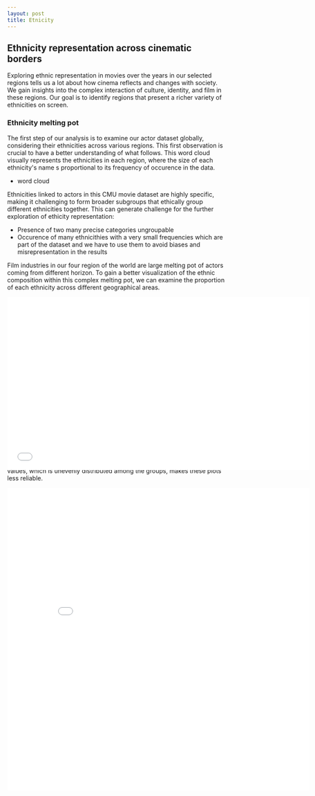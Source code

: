 ```yaml
---
layout: post
title: Etnicity 
---
```

## Ethnicity representation across cinematic borders
Exploring ethnic representation in movies over the years in our selected regions tells us a lot about how cinema reflects and changes with society. We gain insights into the complex interaction of culture, identity, and film in these regions. Our goal is to identify regions that present a richer variety of ethnicities on screen.

### Ethnicity melting pot  
The first step of our analysis is to examine our actor dataset globally, considering their ethnicities across various regions. This first observation is crucial to have a better understanding of what follows.
This word cloud visually represents the ethnicities in each region, where the size of each ethnicity's name s proportional to its frequency of occurence in the data.

- word cloud

Ethnicities linked to actors in this CMU movie dataset are highly specific, making it challenging to form broader subgroups that ethically group different ethnicities together. This can generate  challenge for the further exploration of ethicity representation:  

- Presence of two many precise categories ungroupable
- Occurence of many ethnicithies with a very small frequencies which are part of the dataset and we have to use them to avoid biases and misrepresentation in the results  

Film industries in our four region of the world are large melting pot of actors coming from different horizon. To gain a better visualization of the ethnic composition within this complex melting pot, we can examine the proportion of each ethnicity across different geographical areas.

<div>
  <div style="position:relative;padding-top:56.25%;">
    <iframe src="plots/ech_diversity_representation.html" style="position:absolute;top:0;left:0;width:700px;height:400px;" frameborder="0">
    </iframe>
  </div>
</div>

### Ethnic diversity over years  
In order to go further in our exploration we are going to compare how this ethnicity diversity evolves across years in our four group when taking into account the amout of produced movies. The large proportion of missing values, which is unevenly distributed among the groups, makes these plots less reliable.

<div>
  <div style="position:relative;padding-top:56.25%;">
    <iframe src="plots/ethny_diversity_percentage_2_2.html" style="position:absolute;top:0;left:0;width:700px;height:700px;" frameborder="0">
	</iframe>
</div>
	
Examining our dataset film production trends across our four regions is crucial for parallel analysis alongside the evolution of ethnicity representation. Eastern asian films remains consistently low and quite constant over the years. This will make the ethnicity diversity proportional analysis more complicated for this region. On the other hand, the other three regions have experienced an increase in film production since the 1980s, providing more opportunities for diverse ethnic representation. The growth in the movie industry is noticeable at different scales in Northern America, Europe, and Asia. However, last few years are associated with a drastic reduced amount of film available in our data set making comparisons difficult since 2010.
